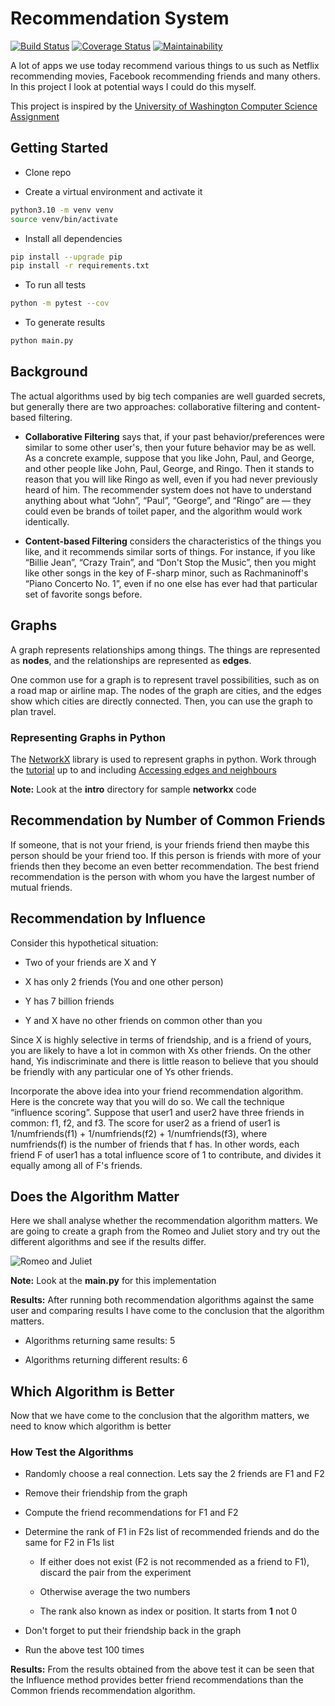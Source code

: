 # Recommendation System

[![Build Status](https://travis-ci.org/KengoWada/recommendation_system.svg?branch=master)](https://travis-ci.org/KengoWada/recommendation_system) [![Coverage Status](https://coveralls.io/repos/github/KengoWada/recommendation_system/badge.svg?branch=master)](https://coveralls.io/github/KengoWada/recommendation_system?branch=master) [![Maintainability](https://api.codeclimate.com/v1/badges/c786cd4b6b90ee0c88be/maintainability)](https://codeclimate.com/github/KengoWada/recommendation_system/maintainability)

A lot of apps we use today recommend various things to us such as Netflix recommending movies, Facebook recommending friends and many others. In this project I look at potential ways I could do this myself.

This project is inspired by the [University of Washington Computer Science Assignment](https://courses.cs.washington.edu/courses/cse140/13wi/homework/hw4/homework4.html)

## Getting Started

- Clone repo

- Create a virtual environment and activate it

```sh
python3.10 -m venv venv
source venv/bin/activate
```

- Install all dependencies

```sh
pip install --upgrade pip
pip install -r requirements.txt
```

- To run all tests

```sh
python -m pytest --cov
```

- To generate results

```sh
python main.py
```

## Background

The actual algorithms used by big tech companies are well guarded secrets, but generally there are two approaches: collaborative filtering and content-based filtering.

- **Collaborative Filtering** says that, if your past behavior/preferences were similar to some other user's, then your future behavior may be as well. As a concrete example, suppose that you like John, Paul, and George, and other people like John, Paul, George, and Ringo. Then it stands to reason that you will like Ringo as well, even if you had never previously heard of him. The recommender system does not have to understand anything about what “John”, “Paul”, “George”, and “Ringo” are — they could even be brands of toilet paper, and the algorithm would work identically.

- **Content-based Filtering** considers the characteristics of the things you like, and it recommends similar sorts of things. For instance, if you like “Billie Jean”, “Crazy Train”, and “Don't Stop the Music”, then you might like other songs in the key of F-sharp minor, such as Rachmaninoff's “Piano Concerto No. 1”, even if no one else has ever had that particular set of favorite songs before.

## Graphs

A graph represents relationships among things. The things are represented as **nodes**, and the relationships are represented as **edges**.

One common use for a graph is to represent travel possibilities, such as on a road map or airline map. The nodes of the graph are cities, and the edges show which cities are directly connected. Then, you can use the graph to plan travel.

### Representing Graphs in Python

The [NetworkX](https://networkx.org/) library is used to represent graphs in python. Work through the [tutorial](https://networkx.org/documentation/stable/tutorial.html) up to and including [Accessing edges and neighbours](https://networkx.org/documentation/stable/tutorial.html#accessing-edges-and-neighbors)

**Note:** Look at the **intro** directory for sample **networkx** code

## Recommendation by Number of Common Friends

If someone, that is not your friend, is your friends friend then maybe this person should be your friend too. If this person is friends with more of your friends then they become an even better recommendation. The best friend recommendation is the person with whom you have the largest number of mutual friends.

## Recommendation by Influence

Consider this hypothetical situation:

- Two of your friends are X and Y

- X has only 2 friends (You and one other person)

- Y has 7 billion friends

- Y and X have no other friends on common other than you

Since X is highly selective in terms of friendship, and is a friend of yours, you are likely to have a lot in common with Xs other friends. On the other hand, Yis indiscriminate and there is little reason to believe that you should be friendly with any particular one of Ys other friends.

Incorporate the above idea into your friend recommendation algorithm. Here is the concrete way that you will do so. We call the technique “influence scoring”.
Suppose that user1 and user2 have three friends in common: f1, f2, and f3. The score for user2 as a friend of user1 is 1/numfriends(f1) + 1/numfriends(f2) + 1/numfriends(f3), where numfriends(f) is the number of friends that f has. In other words, each friend F of user1 has a total influence score of 1 to contribute, and divides it equally among all of F's friends.

## Does the Algorithm Matter

Here we shall analyse whether the recommendation algorithm matters. We are going to create a graph from the Romeo and Juliet story and try out the different algorithms and see if the results differ.

![Romeo and Juliet](https://courses.cs.washington.edu/courses/cse140/13wi/homework/hw4/romeo-and-juliet-undirected.png)

**Note:** Look at the **main.py** for this implementation

**Results:** After running both recommendation algorithms against the same user and comparing results I have come to the conclusion that the algorithm matters.

- Algorithms returning same results: 5

- Algorithms returning different results: 6

## Which Algorithm is Better

Now that we have come to the conclusion that the algorithm matters, we need to know which algorithm is better

### How Test the Algorithms

- Randomly choose a real connection. Lets say the 2 friends are F1 and F2

- Remove their friendship from the graph

- Compute the friend recommendations for F1 and F2

- Determine the rank of F1 in F2s list of recommended friends and do the same for F2 in F1s list

  - If either does not exist (F2 is not recommended as a friend to F1), discard the pair from the experiment

  - Otherwise average the two numbers

  - The rank also known as index or position. It starts from **1** not 0

- Don't forget to put their friendship back in the graph

- Run the above test 100 times

**Results:** From the results obtained from the above test it can be seen that the Influence method provides better friend recommendations than the Common friends recommendation algorithm.
